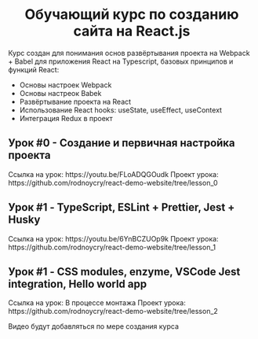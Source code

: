<h1 align="center">
Обучающий курс по созданию сайта на React.js
</h1>

<p>
Курс создан для понимания основ развёртывания проекта на Webpack + Babel для приложения React на Typescript, базовых принципов и функций React:
</p>

- Основы настроек Webpack
- Основы настреок Babek
- Развёртывание проекта на React
- Использование React hooks: useState, useEffect, useContext
- Интеграция Redux в проект

<h2>
 Урок #0 - Создание и первичная настройка проекта
</h2>
  Ссылка на урок: https://youtu.be/FLoADQGOudk
  Проект урока: https://github.com/rodnoycry/react-demo-website/tree/lesson_0

<h2>
 Урок #1 - TypeScript, ESLint + Prettier, Jest + Husky
</h2>
  Ссылка на урок: https://youtu.be/6YnBCZUOp9k
  Проект урока: https://github.com/rodnoycry/react-demo-website/tree/lesson_1

<h2>
 Урок #1 - CSS modules, enzyme, VSCode Jest integration, Hello world app
</h2>
  Ссылка на урок: В процессе монтажа
  Проект урока: https://github.com/rodnoycry/react-demo-website/tree/lesson_2

Видео будут добавляться по мере создания курса
